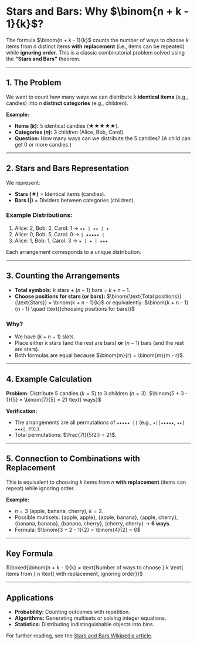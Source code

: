 # Stars and Bars: Why $\binom{n + k - 1}{k}$?

The formula $\binom{n + k - 1}{k}$ counts the number of ways to choose $k$ items from $n$ distinct items **with replacement** (i.e., items can be repeated) while **ignoring order**. This is a classic combinatorial problem solved using the **"Stars and Bars"** theorem.

---

## 1. The Problem
We want to count how many ways we can distribute $k$ **identical items** (e.g., candies) into $n$ **distinct categories** (e.g., children).

**Example:**
- **Items ($k$):** 5 identical candies (★★★★★).
- **Categories ($n$):** 3 children (Alice, Bob, Carol).
- **Question:** How many ways can we distribute the 5 candies? (A child can get 0 or more candies.)

---

## 2. Stars and Bars Representation
We represent:
- **Stars (★)** = Identical items (candies).
- **Bars (|)** = Dividers between categories (children).

### Example Distributions:
1. Alice: 2, Bob: 2, Carol: 1 $\rightarrow$ `★★ | ★★ | ★`
2. Alice: 0, Bob: 5, Carol: 0 $\rightarrow$ `| ★★★★★ |`
3. Alice: 1, Bob: 1, Carol: 3 $\rightarrow$ `★ | ★ | ★★★`

Each arrangement corresponds to a unique distribution.

---

## 3. Counting the Arrangements
- **Total symbols:** $k$ stars + $(n - 1)$ bars = $k + n - 1$.
- **Choose positions for stars (or bars):**
  $\binom{\text{Total positions}}{\text{Stars}} = \binom{k + n - 1}{k}$
  or equivalently:
  $\binom{k + n - 1}{n - 1} \quad \text{(choosing positions for bars)}$
  

### Why?
- We have $(k + n - 1)$ slots.
- Place either $k$ stars (and the rest are bars) **or** $(n - 1)$ bars (and the rest are stars).
- Both formulas are equal because $\binom{m}{r} = \binom{m}{m - r}$.

---

## 4. Example Calculation
**Problem:** Distribute 5 candies ($k = 5$) to 3 children ($n = 3$).
$\binom{5 + 3 - 1}{5} = \binom{7}{5} = 21 \text{ ways}$

**Verification:**
- The arrangements are all permutations of `★★★★★ ||` (e.g., `★||★★★★★`, `★★|★★★|`, etc.).
- Total permutations: $\frac{7!}{5!2!} = 21$.

---

## 5. Connection to Combinations with Replacement
This is equivalent to choosing $k$ items from $n$ **with replacement** (items can repeat) while ignoring order.

**Example:**
- $n = 3$ (apple, banana, cherry), $k = 2$.
- Possible multisets:
  {apple, apple}, {apple, banana}, {apple, cherry},
  {banana, banana}, {banana, cherry}, {cherry, cherry} $\rightarrow$ **6 ways**.
- Formula:
  $\binom{3 + 2 - 1}{2} = \binom{4}{2} = 6$

---

## Key Formula
$\boxed{\binom{n + k - 1}{k} = \text{Number of ways to choose } k \text{ items from } n \text{ with replacement, ignoring order}}$

---

## Applications
- **Probability:** Counting outcomes with repetition.
- **Algorithms:** Generating multisets or solving integer equations.
- **Statistics:** Distributing indistinguishable objects into bins.

For further reading, see the [Stars and Bars Wikipedia article](https://en.wikipedia.org/wiki/Stars_and_bars_(combinatorics)).
